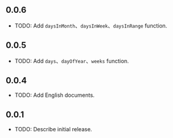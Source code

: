 ## 0.0.6

- TODO: Add `daysInMonth`、`daysInWeek`、`daysInRange` function.

## 0.0.5

- TODO: Add `days`、`dayOfYear`、`weeks` function.

## 0.0.4

- TODO: Add English documents.

## 0.0.1

- TODO: Describe initial release.
